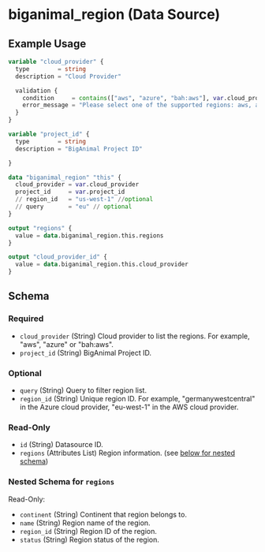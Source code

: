 # biganimal_region (Data Source)


## Example Usage
```terraform
variable "cloud_provider" {
  type        = string
  description = "Cloud Provider"

  validation {
    condition     = contains(["aws", "azure", "bah:aws"], var.cloud_provider)
    error_message = "Please select one of the supported regions: aws, azure or bah:aws."
  }
}

variable "project_id" {
  type        = string
  description = "BigAnimal Project ID"

}

data "biganimal_region" "this" {
  cloud_provider = var.cloud_provider
  project_id     = var.project_id
  // region_id   = "us-west-1" //optional
  // query       = "eu" // optional
}

output "regions" {
  value = data.biganimal_region.this.regions
}

output "cloud_provider_id" {
  value = data.biganimal_region.this.cloud_provider
}
```

<!-- schema generated by tfplugindocs -->
## Schema

### Required

- `cloud_provider` (String) Cloud provider to list the regions. For example, "aws", "azure" or "bah:aws".
- `project_id` (String) BigAnimal Project ID.

### Optional

- `query` (String) Query to filter region list.
- `region_id` (String) Unique region ID. For example, "germanywestcentral" in the Azure cloud provider, "eu-west-1" in the AWS cloud provider.

### Read-Only

- `id` (String) Datasource ID.
- `regions` (Attributes List) Region information. (see [below for nested schema](#nestedatt--regions))

<a id="nestedatt--regions"></a>
### Nested Schema for `regions`

Read-Only:

- `continent` (String) Continent that region belongs to.
- `name` (String) Region name of the region.
- `region_id` (String) Region ID of the region.
- `status` (String) Region status of the region.
